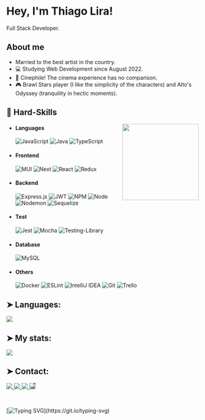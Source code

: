<!-- <p>
  <strong>Languages and tools:</strong> <br><br>

  <span><strong><em>JavaScript</em></strong></span> |
  <span><strong><em>TypeScript</em></strong></span> |
  <span><strong><em>Jest</em></strong></span> |
  <span><strong><em>React</em></strong></span> |
  <span><strong><em>React Testing Library</em></strong></span> |
  <span><strong><em>HTML5</em></strong></span> |
  <span><strong><em>CSS3</em></strong></span> |
  <span><strong><em>Git</em></strong></span> |
  <span><strong><em>Java</em></strong></span> |

  <span><strong><em>Node.js</em></strong></span> |
  <span><strong><em>Docker</em></strong></span> |
  <span><strong><em>SQL</em></strong></span> |
  <span><strong><em>REST API</em></strong></span> |
  <span><strong><em>Sequelize</em></strong></span> |
  <span><strong><em>Express</em></strong></span> |
  <span><strong><em>ORM and Authentication</em></strong></span> |
  <span><strong><em>OOP and SOLID</em></strong></span> |
  <span><strong><em>MongoDB</em></strong></span> |
</p> -->

# Hey, I'm Thiago Lira!

Full Stack Developer.

<!-- I am currently studying Web Development at [Trybe](https://www.betrybe.com). -->
## About me
  
  - Married to the best artist in the country.
  - 💻 Studying Web Development since August 2022.
  - 🎥 Cinephile! The cinema experience has no comparison.
  - 🎮 Brawl Stars player (I like the simplicity of the characters) and Alto's Odyssey (tranquility in hectic moments).

## 🔭 Hard-Skills
<div align="center">
  <img align="right" src="https://octodex.github.com/images/spidertocat.png" height="200px" />
</div>

  - #### Languages
    ![JavaScript](https://img.shields.io/badge/javascript-%23323330.svg?style=for-the-badge&logo=javascript&logoColor=%23F7DF1E)
    ![Java](https://img.shields.io/badge/java-%23ED8B00.svg?style=for-the-badge&logo=openjdk&logoColor=white)
    ![TypeScript](https://img.shields.io/badge/typescript-%23007ACC.svg?style=for-the-badge&logo=typescript&logoColor=white)
<!--     ![C#](https://img.shields.io/badge/c%23-%23239120.svg?style=for-the-badge&logo=c-sharp&logoColor=white)
    ![Python](https://img.shields.io/badge/python-3670A0?style=for-the-badge&logo=python&logoColor=ffdd54) -->

  - #### Frontend
    ![MUI](https://img.shields.io/badge/MUI-%230081CB.svg?style=for-the-badge&logo=mui&logoColor=white)
    ![Next](https://img.shields.io/badge/next.js-000000?style=for-the-badge&logo=nextdotjs&logoColor=white)
    ![React](https://img.shields.io/badge/React-20232A?style=for-the-badge&logo=react&logoColor=61DAFB)
    ![Redux](https://img.shields.io/badge/redux-%23593d88.svg?style=for-the-badge&logo=redux&logoColor=white)

 - #### Backend
    ![Express.js](https://img.shields.io/badge/express.js-%23404d59.svg?style=for-the-badge&logo=express&logoColor=%2361DAFB)
    ![JWT](https://img.shields.io/badge/JWT-black?style=for-the-badge&logo=JSON%20web%20tokens)
    ![NPM](https://img.shields.io/badge/NPM-%23CB3837.svg?style=for-the-badge&logo=npm&logoColor=white)
    ![Node](https://img.shields.io/badge/Node.js-339933?style=for-the-badge&logo=nodedotjs&logoColor=white)
    ![Nodemon](https://img.shields.io/badge/NODEMON-%23323330.svg?style=for-the-badge&logo=nodemon&logoColor=%BBDEAD)
    ![Sequelize](https://img.shields.io/badge/Sequelize-52B0E7?style=for-the-badge&logo=Sequelize&logoColor=white)
<!--     ![.Net](https://img.shields.io/badge/.NET-5C2D91?style=for-the-badge&logo=.net&logoColor=white) -->

 - #### Test
    ![Jest](https://img.shields.io/badge/-jest-%23C21325?style=for-the-badge&logo=jest&logoColor=white)
    ![Mocha](https://img.shields.io/badge/-mocha-%238D6748?style=for-the-badge&logo=mocha&logoColor=white)
    ![Testing-Library](https://img.shields.io/badge/-TestingLibrary-%23E33332?style=for-the-badge&logo=testing-library&logoColor=white)
    

 - #### Database
    ![MySQL](https://img.shields.io/badge/mysql-%2300f.svg?style=for-the-badge&logo=mysql&logoColor=white)
    
 - #### Others
    ![Docker](https://img.shields.io/badge/docker-%230db7ed.svg?style=for-the-badge&logo=docker&logoColor=white)
    ![ESLint](https://img.shields.io/badge/ESLint-4B3263?style=for-the-badge&logo=eslint&logoColor=white)
    ![IntelliJ IDEA](https://img.shields.io/badge/IntelliJIDEA-000000.svg?style=for-the-badge&logo=intellij-idea&logoColor=white)
    ![Git](https://img.shields.io/badge/git-%23F05033.svg?style=for-the-badge&logo=git&logoColor=white)
    ![Trello](https://img.shields.io/badge/Trello-%23026AA7.svg?style=for-the-badge&logo=Trello&logoColor=white)

## ➤ Languages:
<a href="https://github.com/Thiago-sLira">
    <img align="center" src="https://github-readme-stats.anuraghazra1.vercel.app/api/top-langs/?username=Thiago-sLira&layout=compact&theme=gotham" />
</a>

## ➤ My stats:
 <a href="https://github.com/Thiago-sLira">
    <img align="center" src="https://github-readme-stats.anuraghazra1.vercel.app/api?username=Thiago-sLira&theme=gotham&show_icons=true" />
</a>

## ➤ Contact:
<a href="https://www.linkedin.com/in/thiago-slira/" target="_blank" alt="Linkedin">
    <img src="https://img.shields.io/badge/-Linkedin-1C1C1C?style=for-the-badge&logo=Linkedin&logoColor=0E76A8&link=https://www.linkedin.com/in/thiago-slira/"/>
</a>

<a href="mailto:thiago.slira@outlook.com" target="_blank" alt="E-mail">
    <img src="https://img.shields.io/badge/-E--mail-1C1C1C?style=for-the-badge&logo=Microsoft-Outlook&logoColor=0471C4&link=mailto:thiago.slira@outlook.com"/>
</a>

<a href="https://wa.me/5511984119379" target="_blank" alt="WhatsApp">
   <img src="https://img.shields.io/badge/-WhatsApp-1C1C1C?style=for-the-badge&logo=WhatsApp&logoColor=47A985&link=https://wa.me/5511984119379"/>
</a>
  
<a href="https://www.instagram.com/thiago.slira/" target="_blank" alt="Instagram">
    <img src="https://img.shields.io/badge/-Instagram-1C1C1C?style=for-the-badge&logo=Instagram&logoColor=3F729B&link=https://www.instagram.com/thiago.slira/" style="background: linear-gradient(135deg, #405DE6, #5851DB, #833AB4, #C13584, #E1306C, #FD1D1D);"/>
</a>

&nbsp;

[![Typing SVG](https://readme-typing-svg.demolab.com?font=Fira+Code&pause=1000&color=3B9176&width=435&lines=Chocolate+is+always+a+good+idea!)](https://git.io/typing-svg)

